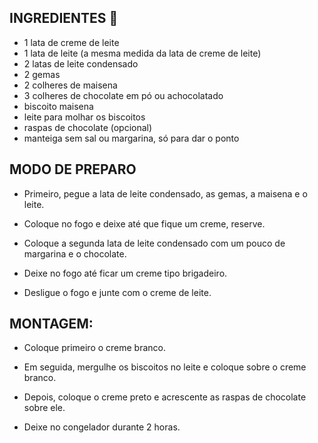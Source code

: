 ## INGREDIENTES :birthday:

* 1 lata de creme de leite
* 1 lata de leite (a mesma medida da lata de creme de leite)
* 2 latas de leite condensado
* 2 gemas
* 2 colheres de maisena
* 3 colheres de chocolate em pó ou achocolatado
* biscoito maisena
* leite para molhar os biscoitos
* raspas de chocolate (opcional)
* manteiga sem sal ou margarina, só para dar o ponto

## MODO DE PREPARO 

* Primeiro, pegue a lata de leite condensado, as gemas, a maisena e o leite.

* Coloque no fogo e deixe até que fique um creme, reserve.

* Coloque a segunda lata de leite condensado com um pouco de margarina e o chocolate.

* Deixe no fogo até ficar um creme tipo brigadeiro.

* Desligue o fogo e junte com o creme de leite.

## MONTAGEM:

* Coloque primeiro o creme branco.

* Em seguida, mergulhe os biscoitos no leite e coloque sobre o creme branco.

* Depois, coloque o creme preto e acrescente as raspas de chocolate sobre ele.

* Deixe no congelador durante 2 horas.
